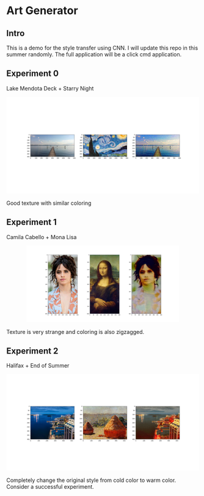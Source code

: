 # Art Generator

## Intro
This is a demo for the style transfer using CNN. I will update this repo in this summer randomly. The full application will be a click cmd application. <br />

## Experiment 0
Lake Mendota Deck + Starry Night

<p align="center">
    <img width="800" src="result/mendota_deck_with_starry_night.png">
</p>

Good texture with similar coloring

## Experiment 1
Camila Cabello + Mona Lisa

<p align="center">
    <img width="400" src="result/Camila_with_Mona_Lisa.png">
</p>

Texture is very strange and coloring is also zigzagged.

## Experiment 2
Halifax + End of Summer

<p align="center">
    <img width="800" src="result/city_in_red.png">
</p>
Completely change the original style from cold color to warm color. Consider a successful experiment.